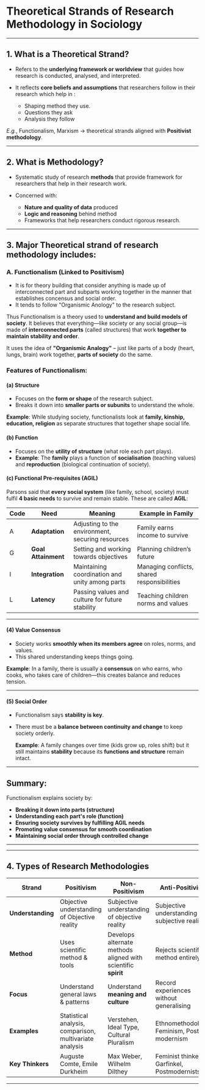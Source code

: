

# **Theoretical Strands of Research Methodology in Sociology**

---

## **1. What is a Theoretical Strand?**

* Refers to the **underlying framework or worldview** that guides how research is conducted, analysed, and interpreted.
* It reflects **core beliefs and assumptions** that researchers follow in their research which help in :

  * Shaping method they use.
  * Questions they ask
  * Analysis they follow

 *E.g.*, Functionalism, Marxism → theoretical strands aligned with **Positivist methodology**.

---

## **2. What is Methodology?**

* Systematic study of research **methods** that provide framework for researchers that help in their research work.

* Concerned with:

  * **Nature and quality of data** produced
  * **Logic and reasoning** behind method
  * Frameworks that help researchers conduct rigorous research.

---
## **3. Major Theoretical strand of research methodology includes:**

### **A. Functionalism (Linked to Positivism)**

* It is for theory building that consider anything is made up of interconnected part and subparts working together in the manner that establishes concensus and social order.
* It tends to follow "Organismic Anology" to the research subject.

Thus Functionalism is a theory used to **understand and build models of society**. It believes that everything—like society or any social group—is made of **interconnected parts** (called structures) that work **together to maintain stability and order**.

It uses the idea of **"Organismic Analogy"** – just like parts of a body (heart, lungs, brain) work together, **parts of society** do the same.

###  Features of Functionalism:

#### (a) Structure

* Focuses on the **form or shape** of the research subject.
* Breaks it down into **smaller parts or subunits** to understand the whole.

 **Example**: While studying society, functionalists look at **family, kinship, education, religion** as separate structures that together shape social life.

#### (b) Function

* Focuses on the **utility of structure** (what role each part plays).
* **Example**: The **family** plays a function of **socialisation** (teaching values) and **reproduction** (biological continuation of society).

#### (c) Functional Pre-requisites (AGIL)

Parsons said that **every social system** (like family, school, society) must fulfil **4 basic needs** to survive and remain stable. These are called **AGIL**:


| Code | Need                | Meaning                                          | Example in Family                           |
| ---- | ------------------- | ------------------------------------------------ | ------------------------------------------- |
| A    | **Adaptation**      | Adjusting to the environment, securing resources | Family earns income to survive              |
| G    | **Goal Attainment** | Setting and working towards objectives           | Planning children’s future                  |
| I    | **Integration**     | Maintaining coordination and unity among parts   | Managing conflicts, shared responsibilities |
| L    | **Latency**         | Passing values and culture for future stability  | Teaching children norms and values          |

---

#### (4) Value Consensus

* Society works **smoothly when its members agree** on roles, norms, and values.
* This shared understanding keeps things going.

 **Example**: In a family, there is usually a **consensus** on who earns, who cooks, who takes care of children—this creates balance and reduces tension.

---

#### (5) Social Order

* Functionalism says **stability is key**.
* There must be a **balance between continuity and change** to keep society orderly.

  **Example**: A family changes over time (kids grow up, roles shift) but it still maintains **stability** because its **functions and structure** remain intact.

---

## Summary:

Functionalism explains society by:

* **Breaking it down into parts (structure)**
* **Understanding each part's role (function)**
* **Ensuring society survives by fulfilling AGIL needs**
* **Promoting value consensus for smooth coordination**
* **Maintaining social order through controlled change**

---

---

## **4. Types of Research Methodologies**

| **Strand**       | **Positivism**                                          | **Non-Positivism**                                            | **Anti-Positivism**                          |
| ---------------- | ------------------------------------------------------- | ------------------------------------------------------------- | -------------------------------------------- |
| **Understanding**         |Objective understanding of  Objective reality                                       | Subjective understanding of objective reality                          | Subjective understanding of subjective reality        |
| **Method**       | Uses scientific method & tools                          | Develops alternate methods aligned with scientific **spirit** | Rejects scientific method entirely           |
| **Focus**        | Understand general laws & patterns                      | Understand **meaning and culture**                            | Record experiences without generalising      |
| **Examples**     | Statistical analysis, comparison, multivariate analysis | Verstehen, Ideal Type, Cultural Pluralism                     | Ethnomethodology, Feminism, Post-modernism   |
| **Key Thinkers** | Auguste Comte, Emile Durkheim                           | Max Weber, Wilhelm Dilthey                                    | Feminist thinkers, Garfinkel, Postmodernists |

---
